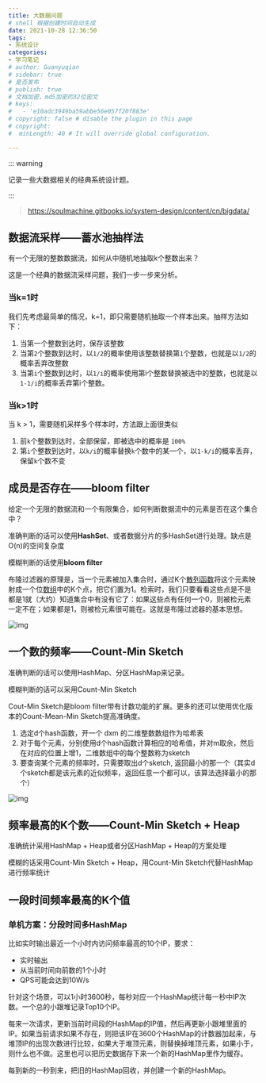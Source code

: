 ```yaml
---
title: 大数据问题
# shell 根据创建时间自动生成
date: 2021-10-28 12:36:50
tags:
- 系统设计
categories:
- 学习笔记
# author: Guanyuqian
# sidebar: true
# 是否发布
# publish: true
# 文档加密，md5加密的32位密文
# keys:
# 	- 'e10adc3949ba59abbe56e057f20f883e'
# copyright: false # disable the plugin in this page 
# copyright:
#  minLength: 40 # It will override global configuration. 

---
```


::: warning

记录一些大数据相关的经典系统设计题。

:::

<!-- more -->

> https://soulmachine.gitbooks.io/system-design/content/cn/bigdata/

## 数据流采样——蓄水池抽样法

有一个无限的整数数据流，如何从中随机地抽取k个整数出来？

这是一个经典的数据流采样问题，我们一步一步来分析。

### 当k=1时

我们先考虑最简单的情况，k=1，即只需要随机抽取一个样本出来。抽样方法如下：

1. 当第一个整数到达时，保存该整数
2. 当第`2`个整数到达时，以`1/2`的概率使用该整数替换第`1`个整数，也就是以`1/2`的概率丢弃改整数
3. 当第`i`个整数到达时，以`1/i`的概率使用第i个整数替换被选中的整数，也就是以`1-1/i`的概率丢弃第i个整数。

### 当k>1时

当 k > 1，需要随机采样多个样本时，方法跟上面很类似

1. 前`k`个整数到达时，全部保留，即被选中的概率是 `100%`
2. 第`i`个整数到达时，以`k/i`的概率替换`k`个数中的某一个，以`1-k/i`的概率丢弃，保留`k`个数不变

## 成员是否存在——bloom filter

给定一个无限的数据流和一个有限集合，如何判断数据流中的元素是否在这个集合中？

准确判断的话可以使用**HashSet**、或者数据分片的多HashSet进行处理。缺点是O(n)的空间复杂度

模糊判断的话使用**bloom filter**

布隆过滤器的原理是，当一个元素被加入集合时，通过K个[散列函数](https://zh.wikipedia.org/wiki/散列函数)将这个元素映射成一个位[数组](https://zh.wikipedia.org/wiki/数组)中的K个点，把它们置为1。检索时，我们只要看看这些点是不是都是1就（大约）知道集合中有没有它了：如果这些点有任何一个0，则被检元素一定不在；如果都是1，则被检元素很可能在。这就是布隆过滤器的基本思想。

![img](https://hamzic.files.wordpress.com/2016/12/a-deep-dive-into-understanding-apache-cassandra-67-638.jpg?w=638)

## 一个数的频率——Count-Min Sketch

准确判断的话可以使用HashMap、分区HashMap来记录。

模糊判断的话可以采用Count-Min Sketch

Cout-Min Sketch是bloom filter带有计数功能的扩展。更多的还可以使用优化版本的Count-Mean-Min Sketch提高准确度。

1. 选定d个hash函数，开一个 dxm 的二维整数数组作为哈希表
2. 对于每个元素，分别使用d个hash函数计算相应的哈希值，并对m取余，然后在对应的位置上增1，二维数组中的每个整数称为sketch
3. 要查询某个元素的频率时，只需要取出d个sketch, 返回最小的那一个（其实d个sketch都是该元素的近似频率，返回任意一个都可以，该算法选择最小的那个）

![img](https://soulmachine.gitbooks.io/system-design/content/images/count-min-sketch.jpg)



## 频率最高的K个数——Count-Min Sketch + Heap

准确统计采用HashMap + Heap或者分区HashMap + Heap的方案处理

模糊的话采用Count-Min Sketch + Heap，用Count-Min Sketch代替HashMap进行频率统计

## 一段时间频率最高的K个值

### 单机方案：分段时间多HashMap

比如实时输出最近一个小时内访问频率最高的10个IP，要求：

- 实时输出
- 从当前时间向前数的1个小时
- QPS可能会达到10W/s

针对这个场景，可以1小时3600秒，每秒对应一个HashMap统计每一秒中IP次数。一个总的小跟堆记录Top10个IP。

每来一次请求，更新当前时间段的HashMap的IP值，然后再更新小跟堆里面的IP。如果当前请求如果不存在，则把该IP在3600个HashMap的计数器加起来，与堆顶IP的出现次数进行比较，如果大于堆顶元素，则替换掉堆顶元素，如果小于，则什么也不做。这里也可以把历史数据存下来一个新的HashMap里作为缓存。

每到新的一秒到来，把旧的HashMap回收，并创建一个新的HashMap。